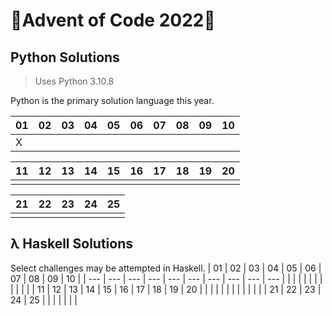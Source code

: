 # 🎄Advent of Code 2022🎄

## Python Solutions

> Uses Python 3.10.8

Python is the primary solution language this year.

| 01  | 02  | 03  | 04  | 05  | 06  | 07  | 08  | 09  | 10  |
| --- | --- | --- | --- | --- | --- | --- | --- | --- | --- |
| X   |     |     |     |     |     |     |     |     |     |

| 11  | 12  | 13  | 14  | 15  | 16  | 17  | 18  | 19  | 20  |
| --- | --- | --- | --- | --- | --- | --- | --- | --- | --- |
|     |     |     |     |     |     |     |     |     |     |

| 21  | 22  | 23  | 24  | 25  |
| --- | --- | --- | --- | --- |
|     |     |     |     |     |

## λ Haskell Solutions

Select challenges may be attempted in Haskell.
| 01 | 02 | 03 | 04 | 05 | 06 | 07 | 08 | 09 | 10 |
| --- | --- | --- | --- | --- | --- | --- | --- | --- | --- |
| | | | | | | | | | |
| 11 | 12 | 13 | 14 | 15 | 16 | 17 | 18 | 19 | 20 |
| | | | | | | | | | |
| 21 | 22 | 23 | 24 | 25 |
| | | | | |
